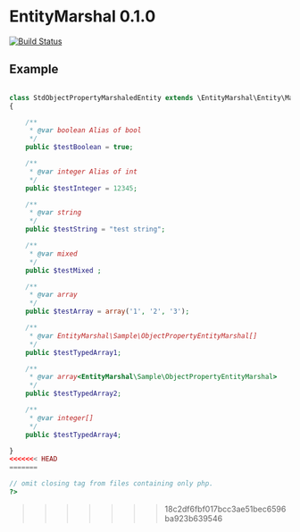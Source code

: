 EntityMarshal 0.1.0
===================

[![Build Status](http://jenkins.loki.kicks-ass.net/job/EntityMarshal/badge/icon)](http://jenkins.loki.kicks-ass.net/job/EntityMarshal/)

Example
-------

```php

class StdObjectPropertyMarshaledEntity extends \EntityMarshal\Entity\Marshaled\ObjectPropertyEntity
{

    /**
     * @var boolean Alias of bool
     */
    public $testBoolean = true;

    /**
     * @var integer Alias of int
     */
    public $testInteger = 12345;

    /**
     * @var string
     */
    public $testString = "test string";

    /**
     * @var mixed
     */
    public $testMixed ;

    /**
     * @var array
     */
    public $testArray = array('1', '2', '3');

    /**
     * @var EntityMarshal\Sample\ObjectPropertyEntityMarshal[]
     */
    public $testTypedArray1;

    /**
     * @var array<EntityMarshal\Sample\ObjectPropertyEntityMarshal>
     */
    public $testTypedArray2;

    /**
     * @var integer[]
     */
    public $testTypedArray4;

}
<<<<<<< HEAD
=======

// omit closing tag from files containing only php.
?>
```
>>>>>>> 18c2df6fbf017bcc3ae51bec6596ba923b639546

```
